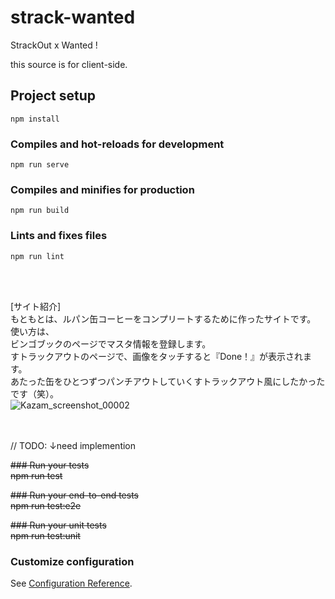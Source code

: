 # strack-wanted

StrackOut x Wanted !

this source is for client-side.



## Project setup
```
npm install
```

### Compiles and hot-reloads for development
```
npm run serve
```

### Compiles and minifies for production
```
npm run build
```

### Lints and fixes files
```
npm run lint
```
<br>
<br>

[サイト紹介]<br>
もともとは、ルパン缶コーヒーをコンプリートするために作ったサイトです。<br>
使い方は、<br>
ビンゴブックのページでマスタ情報を登録します。<br>
すトラックアウトのページで、画像をタッチすると『Done！』が表示されます。<br>
あたった缶をひとつずつパンチアウトしていくすトラックアウト風にしたかったです（笑）。<br>
![Kazam_screenshot_00002](https://user-images.githubusercontent.com/49635377/66712816-8071ae80-eddd-11e9-824c-8872436efa1e.png)


<br>
<br>
// TODO: ↓need implemention<br>

~~### Run your tests~~<br>
~~npm run test~~

~~### Run your end-to-end tests~~<br>
~~npm run test:e2e~~

~~### Run your unit tests~~<br>
~~npm run test:unit~~

### Customize configuration
See [Configuration Reference](https://cli.vuejs.org/config/).

